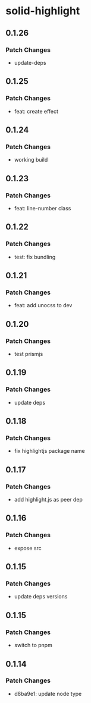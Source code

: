 # solid-highlight

## 0.1.26

### Patch Changes

- update-deps

## 0.1.25

### Patch Changes

- feat: create effect

## 0.1.24

### Patch Changes

- working build

## 0.1.23

### Patch Changes

- feat: line-number class

## 0.1.22

### Patch Changes

- test: fix bundling

## 0.1.21

### Patch Changes

- feat: add unocss to dev

## 0.1.20

### Patch Changes

- test prismjs

## 0.1.19

### Patch Changes

- update deps

## 0.1.18

### Patch Changes

- fix highlightjs package name

## 0.1.17

### Patch Changes

- add highlight.js as peer dep

## 0.1.16

### Patch Changes

- expose src

## 0.1.15

### Patch Changes

- update deps versions

## 0.1.15

### Patch Changes

- switch to pnpm

## 0.1.14

### Patch Changes

- d8ba9e1: update node type
